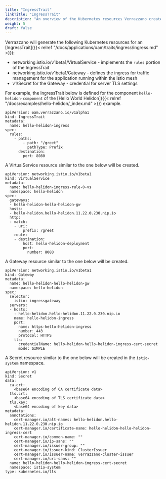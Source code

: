```yaml
---
title: "IngressTrait"
linkTitle: "IngressTrait"
description: "An overview of the Kubernetes resources Verrazzano creates for an OAM IngressTrait"
weight: 5
draft: false
---
```


Verrazzano will generate the following Kubernetes resources for an [IngressTrait]({{< relref "/docs/applications/oam/traits/ingress/ingress.md" >}}):
* networking.istio.io/v1beta1/VirtualService - implements the `rules` portion of the IngressTrait
* networking.istio.io/v1beta1/Gateway - defines the ingress for traffic management for the application running within the Istio mesh
* v1/Secret for the Gateway - credential for server TLS settings

For example, the IngressTrait below is defined for the component `hello-helidon-component` of the [Hello World Helidon]({{< relref "/docs/examples/hello-helidon/_index.md" >}}) example.
```
apiVersion: oam.verrazzano.io/v1alpha1
kind: IngressTrait
metadata:
  name: hello-helidon-ingress
spec:
  rules:
    - paths:
        - path: "/greet"
          pathType: Prefix
      destination:
        port: 8080
```

A VirtualService resource similar to the one below will be created.
```
apiVersion: networking.istio.io/v1beta1
kind: VirtualService
metadata:
  name: hello-helidon-ingress-rule-0-vs
  namespace: hello-helidon
spec:
  gateways:
  - hello-helidon-hello-helidon-gw
  hosts:
  - hello-helidon.hello-helidon.11.22.0.230.nip.io
  http:
  - match:
    - uri:
        prefix: /greet
    route:
    - destination:
        host: hello-helidon-deployment
        port:
          number: 8080
```

A Gateway resource similar to the one below will be created.
```
apiVersion: networking.istio.io/v1beta1
kind: Gateway
metadata:
  name: hello-helidon-hello-helidon-gw
  namespace: hello-helidon
spec:
  selector:
    istio: ingressgateway
  servers:
  - hosts:
    - hello-helidon.hello-helidon.11.22.0.230.nip.io
    name: hello-helidon-ingress
    port:
      name: https-hello-helidon-ingress
      number: 443
      protocol: HTTPS
    tls:
      credentialName: hello-helidon-hello-helidon-ingress-cert-secret
      mode: SIMPLE
```

A Secret resource similar to the one below will be created in the `istio-system` namespace.
```
apiVersion: v1
kind: Secret
data:
  ca.crt:
    <base64 encoding of CA certificate data>
  tls.crt:     
    <base64 encoding of TLS certificate data>
  tls.key:
    <base64 encoding of key data>
metadata:
  annotations:
    cert-manager.io/alt-names: hello-helidon.hello-helidon.11.22.0.230.nip.io
    cert-manager.io/certificate-name: hello-helidon-hello-helidon-ingress-cert
    cert-manager.io/common-name: ""
    cert-manager.io/ip-sans: ""
    cert-manager.io/issuer-group: ""
    cert-manager.io/issuer-kind: ClusterIssuer
    cert-manager.io/issuer-name: verrazzano-cluster-issuer
    cert-manager.io/uri-sans: ""
  name: hello-helidon-hello-helidon-ingress-cert-secret
  namespace: istio-system
type: kubernetes.io/tls
```